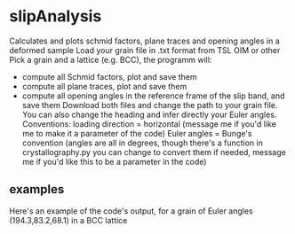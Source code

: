 # slipAnalysis
Calculates and plots schmid factors, plane traces and opening angles in a deformed sample
Load your grain file in .txt format from TSL OIM or other
Pick a grain and a lattice (e.g. BCC), the programm will:
  - compute all Schmid factors, plot and save them
  - compute all plane traces, plot and save them
  - compute all opening angles in the reference frame of the slip band, and save them
Download both files and change the path to your grain file. You can also change the heading and infer directly your Euler angles.
Conventions: loading direction = horizontal (message me if you'd like me to make it a parameter of the code)
Euler angles = Bunge's convention (angles are all in degrees, though there's a function in crystallography.py you can change to convert them if needed, message me if you'd like this to be a parameter in the code)

## examples
Here's an example of the code's output, for a grain of Euler angles (194.3,83.2,68.1) in a BCC lattice

